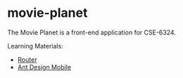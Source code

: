 # movie-planet
The Movie Planet is a front-end application for CSE-6324.

Learning Materials:

- [Router](https://juejin.cn/post/6966242922278682632)
- [Ant Design Mobile](https://mobile.ant.design/zh/guide/quick-start)
